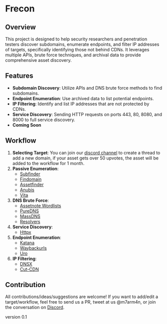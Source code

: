 # Frecon 

## Overview

This project is designed to help security researchers and penetration testers discover subdomains, enumerate endpoints, and filter IP addresses of targets, specifically identifying those not behind CDNs. It leverages multiple APIs, brute force techniques, and archival data to provide comprehensive asset discovery.

## Features

- **Subdomain Discovery**: Utilize APIs and DNS brute force methods to find subdomains.
- **Endpoint Enumeration**: Use archived data to list potential endpoints.
- **IP Filtering**: Identify and list IP addresses that are not protected by CDNs.
- **Service Discovery**: Sending HTTP requests on ports 443, 80, 8080, and 8000 to full service discovery.
- **Coming Soon**

## Workflow
1. **Selecting Target**: You can join our [discord channel](https://discord.gg/baJ4C7BsXK) to create a thread to add a new domain, if your asset gets over 50 upvotes, the asset will be added to the workflow for 1 month.
2. **Passive Enumeration**:
   - [Subfinder](https://github.com/projectdiscovery/subfinder)
   - [Findomain](https://github.com/Findomain/Findomain)
   - [Assetfinder](https://github.com/tomnomnom/assetfinder)
   - [Anubis](https://github.com/jonluca/Anubis)
   - [Vita](https://github.com/junnlikestea/vita)
3. **DNS Brute Force**:
   - [Assetnote Wordlists](https://wordlists.assetnote.io/)
   - [PureDNS](https://github.com/d3mondev/puredns)
   - [MassDNS](https://github.com/blechschmidt/massdns)
   - [Resolvers](https://github.com/trickest/resolvers)
4. **Service Discovery**:
   - [Httpx](https://github.com/projectdiscovery/httpx)
6. **Endpoint Enumeration**:
   - [Katana](https://github.com/projectdiscovery/katana)
   - [Waybackurls](https://github.com/tomnomnom/waybackurls)
   - [Uro](https://github.com/s0md3v/uro)
7. **IP Filtering**:
   - [DNSX](https://github.com/projectdiscovery/dnsx)
   - [Cut-CDN](https://github.com/ImAyrix/cut-cdn)

## Contribution
All contributions/ideas/suggestions are welcome! If you want to add/edit a target/workflow, feel free to send us a PR, tweet at us @m7arm4n, or join the conversation on [Discord](https://discord.gg/baJ4C7BsXK).

version 0.1
